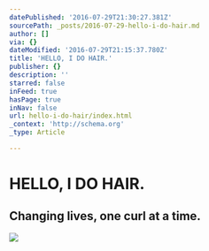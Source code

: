 ```yaml
---
datePublished: '2016-07-29T21:30:27.381Z'
sourcePath: _posts/2016-07-29-hello-i-do-hair.md
author: []
via: {}
dateModified: '2016-07-29T21:15:37.780Z'
title: 'HELLO, I DO HAIR.'
publisher: {}
description: ''
starred: false
inFeed: true
hasPage: true
inNav: false
url: hello-i-do-hair/index.html
_context: 'http://schema.org'
_type: Article

---
```

# HELLO, I DO HAIR.

## Changing lives, one curl at a time.
![](https://the-grid-user-content.s3-us-west-2.amazonaws.com/bb055897-ef3f-403f-9cc0-8691d8801383.gif)